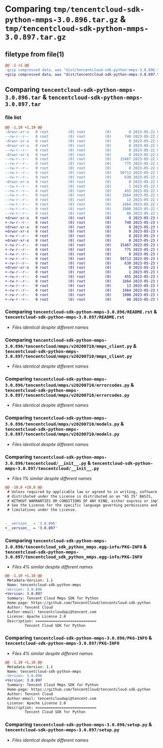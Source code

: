 # Comparing `tmp/tencentcloud-sdk-python-mmps-3.0.896.tar.gz` & `tmp/tencentcloud-sdk-python-mmps-3.0.897.tar.gz`

## filetype from file(1)

```diff
@@ -1 +1 @@
-gzip compressed data, was "dist/tencentcloud-sdk-python-mmps-3.0.896.tar", last modified: Mon May 22 00:27:40 2023, max compression
+gzip compressed data, was "dist/tencentcloud-sdk-python-mmps-3.0.897.tar", last modified: Tue May 23 02:26:47 2023, max compression
```

## Comparing `tencentcloud-sdk-python-mmps-3.0.896.tar` & `tencentcloud-sdk-python-mmps-3.0.897.tar`

### file list

```diff
@@ -1,19 +1,19 @@
-drwxr-xr-x   0 root         (0) root         (0)        0 2023-05-22 00:27:40.000000 tencentcloud-sdk-python-mmps-3.0.896/
--rw-r--r--   0 root         (0) root         (0)      740 2023-05-22 00:27:40.000000 tencentcloud-sdk-python-mmps-3.0.896/README.rst
-drwxr-xr-x   0 root         (0) root         (0)        0 2023-05-22 00:27:40.000000 tencentcloud-sdk-python-mmps-3.0.896/tencentcloud/
-drwxr-xr-x   0 root         (0) root         (0)        0 2023-05-22 00:27:40.000000 tencentcloud-sdk-python-mmps-3.0.896/tencentcloud/mmps/
--rw-r--r--   0 root         (0) root         (0)        0 2023-05-22 00:27:40.000000 tencentcloud-sdk-python-mmps-3.0.896/tencentcloud/mmps/__init__.py
-drwxr-xr-x   0 root         (0) root         (0)        0 2023-05-22 00:27:40.000000 tencentcloud-sdk-python-mmps-3.0.896/tencentcloud/mmps/v20200710/
--rw-r--r--   0 root         (0) root         (0)    15467 2023-05-22 00:27:40.000000 tencentcloud-sdk-python-mmps-3.0.896/tencentcloud/mmps/v20200710/mmps_client.py
--rw-r--r--   0 root         (0) root         (0)      775 2023-05-22 00:27:40.000000 tencentcloud-sdk-python-mmps-3.0.896/tencentcloud/mmps/v20200710/errorcodes.py
--rw-r--r--   0 root         (0) root         (0)        0 2023-05-22 00:27:40.000000 tencentcloud-sdk-python-mmps-3.0.896/tencentcloud/mmps/v20200710/__init__.py
--rw-r--r--   0 root         (0) root         (0)    50713 2023-05-22 00:27:40.000000 tencentcloud-sdk-python-mmps-3.0.896/tencentcloud/mmps/v20200710/models.py
--rw-r--r--   0 root         (0) root         (0)      630 2023-05-22 00:27:40.000000 tencentcloud-sdk-python-mmps-3.0.896/tencentcloud/__init__.py
-drwxr-xr-x   0 root         (0) root         (0)        0 2023-05-22 00:27:40.000000 tencentcloud-sdk-python-mmps-3.0.896/tencentcloud_sdk_python_mmps.egg-info/
--rw-r--r--   0 root         (0) root         (0)        1 2023-05-22 00:27:40.000000 tencentcloud-sdk-python-mmps-3.0.896/tencentcloud_sdk_python_mmps.egg-info/dependency_links.txt
--rw-r--r--   0 root         (0) root         (0)      455 2023-05-22 00:27:40.000000 tencentcloud-sdk-python-mmps-3.0.896/tencentcloud_sdk_python_mmps.egg-info/SOURCES.txt
--rw-r--r--   0 root         (0) root         (0)     1664 2023-05-22 00:27:40.000000 tencentcloud-sdk-python-mmps-3.0.896/tencentcloud_sdk_python_mmps.egg-info/PKG-INFO
--rw-r--r--   0 root         (0) root         (0)       13 2023-05-22 00:27:40.000000 tencentcloud-sdk-python-mmps-3.0.896/tencentcloud_sdk_python_mmps.egg-info/top_level.txt
--rw-r--r--   0 root         (0) root         (0)     1664 2023-05-22 00:27:40.000000 tencentcloud-sdk-python-mmps-3.0.896/PKG-INFO
--rw-r--r--   0 root         (0) root         (0)     1008 2023-05-22 00:27:40.000000 tencentcloud-sdk-python-mmps-3.0.896/setup.py
--rw-r--r--   0 root         (0) root         (0)       88 2023-05-22 00:27:40.000000 tencentcloud-sdk-python-mmps-3.0.896/setup.cfg
+drwxr-xr-x   0 root         (0) root         (0)        0 2023-05-23 02:26:47.000000 tencentcloud-sdk-python-mmps-3.0.897/
+-rw-r--r--   0 root         (0) root         (0)      740 2023-05-23 02:26:47.000000 tencentcloud-sdk-python-mmps-3.0.897/README.rst
+drwxr-xr-x   0 root         (0) root         (0)        0 2023-05-23 02:26:47.000000 tencentcloud-sdk-python-mmps-3.0.897/tencentcloud/
+drwxr-xr-x   0 root         (0) root         (0)        0 2023-05-23 02:26:47.000000 tencentcloud-sdk-python-mmps-3.0.897/tencentcloud/mmps/
+-rw-r--r--   0 root         (0) root         (0)        0 2023-05-23 02:26:47.000000 tencentcloud-sdk-python-mmps-3.0.897/tencentcloud/mmps/__init__.py
+drwxr-xr-x   0 root         (0) root         (0)        0 2023-05-23 02:26:47.000000 tencentcloud-sdk-python-mmps-3.0.897/tencentcloud/mmps/v20200710/
+-rw-r--r--   0 root         (0) root         (0)    15467 2023-05-23 02:26:47.000000 tencentcloud-sdk-python-mmps-3.0.897/tencentcloud/mmps/v20200710/mmps_client.py
+-rw-r--r--   0 root         (0) root         (0)      775 2023-05-23 02:26:47.000000 tencentcloud-sdk-python-mmps-3.0.897/tencentcloud/mmps/v20200710/errorcodes.py
+-rw-r--r--   0 root         (0) root         (0)        0 2023-05-23 02:26:47.000000 tencentcloud-sdk-python-mmps-3.0.897/tencentcloud/mmps/v20200710/__init__.py
+-rw-r--r--   0 root         (0) root         (0)    50713 2023-05-23 02:26:47.000000 tencentcloud-sdk-python-mmps-3.0.897/tencentcloud/mmps/v20200710/models.py
+-rw-r--r--   0 root         (0) root         (0)      630 2023-05-23 02:26:47.000000 tencentcloud-sdk-python-mmps-3.0.897/tencentcloud/__init__.py
+drwxr-xr-x   0 root         (0) root         (0)        0 2023-05-23 02:26:47.000000 tencentcloud-sdk-python-mmps-3.0.897/tencentcloud_sdk_python_mmps.egg-info/
+-rw-r--r--   0 root         (0) root         (0)        1 2023-05-23 02:26:47.000000 tencentcloud-sdk-python-mmps-3.0.897/tencentcloud_sdk_python_mmps.egg-info/dependency_links.txt
+-rw-r--r--   0 root         (0) root         (0)      455 2023-05-23 02:26:47.000000 tencentcloud-sdk-python-mmps-3.0.897/tencentcloud_sdk_python_mmps.egg-info/SOURCES.txt
+-rw-r--r--   0 root         (0) root         (0)     1664 2023-05-23 02:26:47.000000 tencentcloud-sdk-python-mmps-3.0.897/tencentcloud_sdk_python_mmps.egg-info/PKG-INFO
+-rw-r--r--   0 root         (0) root         (0)       13 2023-05-23 02:26:47.000000 tencentcloud-sdk-python-mmps-3.0.897/tencentcloud_sdk_python_mmps.egg-info/top_level.txt
+-rw-r--r--   0 root         (0) root         (0)     1664 2023-05-23 02:26:47.000000 tencentcloud-sdk-python-mmps-3.0.897/PKG-INFO
+-rw-r--r--   0 root         (0) root         (0)     1008 2023-05-23 02:26:47.000000 tencentcloud-sdk-python-mmps-3.0.897/setup.py
+-rw-r--r--   0 root         (0) root         (0)       88 2023-05-23 02:26:47.000000 tencentcloud-sdk-python-mmps-3.0.897/setup.cfg
```

### Comparing `tencentcloud-sdk-python-mmps-3.0.896/README.rst` & `tencentcloud-sdk-python-mmps-3.0.897/README.rst`

 * *Files identical despite different names*

### Comparing `tencentcloud-sdk-python-mmps-3.0.896/tencentcloud/mmps/v20200710/mmps_client.py` & `tencentcloud-sdk-python-mmps-3.0.897/tencentcloud/mmps/v20200710/mmps_client.py`

 * *Files identical despite different names*

### Comparing `tencentcloud-sdk-python-mmps-3.0.896/tencentcloud/mmps/v20200710/errorcodes.py` & `tencentcloud-sdk-python-mmps-3.0.897/tencentcloud/mmps/v20200710/errorcodes.py`

 * *Files identical despite different names*

### Comparing `tencentcloud-sdk-python-mmps-3.0.896/tencentcloud/mmps/v20200710/models.py` & `tencentcloud-sdk-python-mmps-3.0.897/tencentcloud/mmps/v20200710/models.py`

 * *Files identical despite different names*

### Comparing `tencentcloud-sdk-python-mmps-3.0.896/tencentcloud/__init__.py` & `tencentcloud-sdk-python-mmps-3.0.897/tencentcloud/__init__.py`

 * *Files 1% similar despite different names*

```diff
@@ -10,8 +10,8 @@
 # Unless required by applicable law or agreed to in writing, software
 # distributed under the License is distributed on an "AS IS" BASIS,
 # WITHOUT WARRANTIES OR CONDITIONS OF ANY KIND, either express or implied.
 # See the License for the specific language governing permissions and
 # limitations under the License.
 
 
-__version__ = '3.0.896'
+__version__ = '3.0.897'
```

### Comparing `tencentcloud-sdk-python-mmps-3.0.896/tencentcloud_sdk_python_mmps.egg-info/PKG-INFO` & `tencentcloud-sdk-python-mmps-3.0.897/tencentcloud_sdk_python_mmps.egg-info/PKG-INFO`

 * *Files 4% similar despite different names*

```diff
@@ -1,10 +1,10 @@
 Metadata-Version: 1.1
 Name: tencentcloud-sdk-python-mmps
-Version: 3.0.896
+Version: 3.0.897
 Summary: Tencent Cloud Mmps SDK for Python
 Home-page: https://github.com/TencentCloud/tencentcloud-sdk-python
 Author: Tencent Cloud
 Author-email: tencentcloudapi@tencent.com
 License: Apache License 2.0
 Description: ============================
         Tencent Cloud SDK for Python
```

### Comparing `tencentcloud-sdk-python-mmps-3.0.896/PKG-INFO` & `tencentcloud-sdk-python-mmps-3.0.897/PKG-INFO`

 * *Files 4% similar despite different names*

```diff
@@ -1,10 +1,10 @@
 Metadata-Version: 1.1
 Name: tencentcloud-sdk-python-mmps
-Version: 3.0.896
+Version: 3.0.897
 Summary: Tencent Cloud Mmps SDK for Python
 Home-page: https://github.com/TencentCloud/tencentcloud-sdk-python
 Author: Tencent Cloud
 Author-email: tencentcloudapi@tencent.com
 License: Apache License 2.0
 Description: ============================
         Tencent Cloud SDK for Python
```

### Comparing `tencentcloud-sdk-python-mmps-3.0.896/setup.py` & `tencentcloud-sdk-python-mmps-3.0.897/setup.py`

 * *Files identical despite different names*

